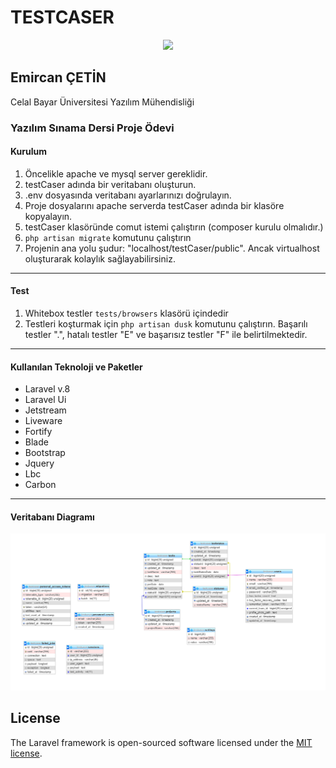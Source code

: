 <h1>TESTCASER</h1>
<p align="center"><a href="https://laravel.com" target="_blank"><img src="https://raw.githubusercontent.com/laravel/art/master/logo-lockup/5%20SVG/2%20CMYK/1%20Full%20Color/laravel-logolockup-cmyk-red.svg" width="400"></a></p>

<h2>Emircan ÇETİN</h2>
<p>Celal Bayar Üniversitesi Yazılım Mühendisliği</p>
<h3>Yazılım Sınama Dersi Proje Ödevi</h3>

<h4>Kurulum</h4>
<ol>
<li>Öncelikle apache ve mysql server gereklidir.</li>
<li>testCaser adında bir veritabanı oluşturun.</li>
<li>.env dosyasında veritabanı ayarlarınızı doğrulayın.</li>
<li>Proje dosyalarını apache serverda testCaser adında bir klasöre kopyalayın.</li>
<li>testCaser klasöründe comut istemi çalıştırın (composer kurulu olmalıdır.)</li>
<li><code>php artisan migrate</code> komutunu çalıştırın</li>
<li>Projenin ana yolu şudur: "localhost/testCaser/public". Ancak virtualhost oluşturarak kolaylık sağlayabilirsiniz.</li>
</ol>
<hr>

<h4>Test</h4>
<ol>
<li>Whitebox testler <code>tests/browsers</code> klasörü içindedir</li>
<li>Testleri koşturmak için <code>php artisan dusk</code> komutunu çalıştırın. Başarılı testler ".", hatalı testler "E" ve başarısız testler "F" ile belirtilmektedir.</li>
</ol>
<hr>

<h4>Kullanılan Teknoloji ve Paketler</h4>
<ul>
<li>Laravel v.8</li>
<li>Laravel Ui</li>
<li>Jetstream</li>
<li>Liveware</li>
<li>Fortify</li>
<li>Blade</li>
<li>Bootstrap</li>
<li>Jquery</li>
<li>Lbc</li>
<li>Carbon</li>
</ul>
<hr>
<h4>Veritabanı Diagramı</h4>
<img src="databaseDiagram.png">

## License

The Laravel framework is open-sourced software licensed under the [MIT license](https://opensource.org/licenses/MIT).
